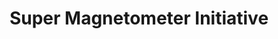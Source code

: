 ---
api_service: 'Details here: https://supermag.jhuapl.edu/mag/?fidelity=low&tab=api&start=2001-01-30T05%3A00%3A00.000Z&interval=23%3A59'
description: 'SuperMAG is a worldwide collaboration of organizations and national
  agencies that currently operate more than 300 ground based magnetometers. SuperMAG
  provides easy access to validated ground magnetic field perturbations in the same
  coordinate system, identical time resolution and with a common baseline removal
  approach. '
notes: 'Programmatic access (through Python client: https://supermag.jhuapl.edu/mag/?tab=api&fidelity=low&start=2001-01-01T00%3A00%3A00.000Z&interval=23%3A59#pythonClientDocumentationSection)'
programmatic_access: through [Python client](https://supermag.jhuapl.edu/mag/?tab=api&fidelity=low&start=2001-01-01T00%3A00%3A00.000Z&interval=23%3A59#pythonClientDocumentationSection)
shortname: super_magnetometer
thumbnail_url: https://supermag.jhuapl.edu/lib/img/supermag-color-white-64.png
timestamp: Fri, 11 Feb 2022 14:13:21 GMT
title: Super Magnetometer Initiative
tool/software: Super Magnetometer Initiative
uuid: d0432e32-c248-420f-ba79-aa5ec86dc48d
website_link: https://supermag.jhuapl.edu/
---